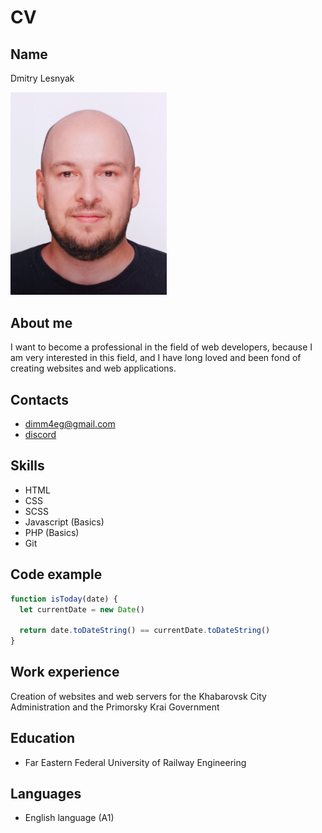 # CV

## Name

Dmitry Lesnyak<br />

<!-- ![Photo Dmitry Lesnyak](./src/img/LesnyakDV.png = 250x) -->

<img
  src="./src/img/LesnyakDV.png"
  alt="Dmitry Lesnyak photo"
  width="250px"
/>

## About me

I want to become a professional in the field of web developers, because I am very interested in this field, and I have long loved and been fond of creating websites and web applications.

## Contacts

- [dimm4eg@gmail.com](mailto:dimm4eg@gmail.com)<br />
- [discord](https://discordapp.com/users/288319805373677568)

## Skills

- HTML
- CSS
- SCSS
- Javascript (Basics)
- PHP (Basics)
- Git

## Code example

```javascript
function isToday(date) {
  let currentDate = new Date()

  return date.toDateString() == currentDate.toDateString()
}
```

## Work experience

Creation of websites and web servers for the Khabarovsk City Administration and the Primorsky Krai Government

## Education

- Far Eastern Federal University of Railway Engineering

## Languages

- English language (A1)
